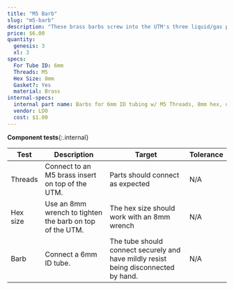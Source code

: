 ```yaml
---
title: "M5 Barb"
slug: "m5-barb"
description: "These brass barbs screw into the UTM's three liquid/gas ports and accept the three liquid/gas lines coming from the z-axis cable carrier."
price: $6.00
quantity:
  genesis: 3
  xl: 3
specs:
  For Tube ID: 6mm
  Threads: M5
  Hex Size: 8mm
  Gasket?: Yes
  material: Brass
internal-specs:
  internal part name: Barbs for 6mm ID tubing w/ M5 Threads, 8mm hex, o-ring
  vendor: LDO
  cost: $1.00
---
```


**Component tests**{:.internal}

|Test         |Description  |Target       |Tolerance    |
|-------------|-------------|-------------|-------------|
|Threads      |Connect to an M5 brass insert on top of the UTM.|Parts should connect as expected|N/A
|Hex size     |Use an 8mm wrench to tighten the barb on top of the UTM.|The hex size should work with an 8mm wrench|N/A
|Barb         |Connect a 6mm ID tube.|The tube should connect securely and have mildly resist being disconnected by hand.|N/A